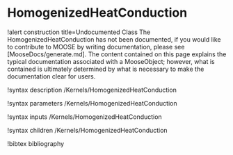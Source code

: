 <!-- MOOSE Documentation Stub: Remove this when content is added. -->

# HomogenizedHeatConduction

!alert construction title=Undocumented Class
The HomogenizedHeatConduction has not been documented, if you would like to contribute to MOOSE by
writing documentation, please see [MooseDocs/generate.md]. The content contained on this page explains
the typical documentation associated with a MooseObject; however, what is contained is ultimately
determined by what is necessary to make the documentation clear for users.

!syntax description /Kernels/HomogenizedHeatConduction

!syntax parameters /Kernels/HomogenizedHeatConduction

!syntax inputs /Kernels/HomogenizedHeatConduction

!syntax children /Kernels/HomogenizedHeatConduction

!bibtex bibliography
